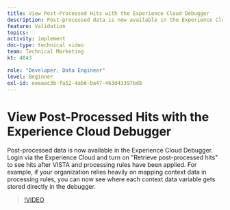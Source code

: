 ```yaml
---
title: View Post-Processed Hits with the Experience Cloud Debugger
description: Post-processed data is now available in the Experience Cloud Debugger. Login via the Experience Cloud and turn on "Retrieve post-processed hits" to see hits after VISTA and processing rules have been applied. For example, if your organization relies heavily on mapping context data in processing rules, you can now see where each context data variable gets stored directly in the debugger.
feature: Validation
topics: 
activity: implement
doc-type: technical video
team: Technical Marketing
kt: 4843

role: "Developer, Data Engineer"
level: Beginner
exl-id: eeeaac3b-fa52-4ab6-ba47-463d43397bd8
---
```

# View Post-Processed Hits with the Experience Cloud Debugger

Post-processed data is now available in the Experience Cloud Debugger. Login via the Experience Cloud and turn on "Retrieve post-processed hits" to see hits after VISTA and processing rules have been applied. For example, if your organization relies heavily on mapping context data in processing rules, you can now see where each context data variable gets stored directly in the debugger.

>[!VIDEO](https://video.tv.adobe.com/v/32961/?quality=12)
